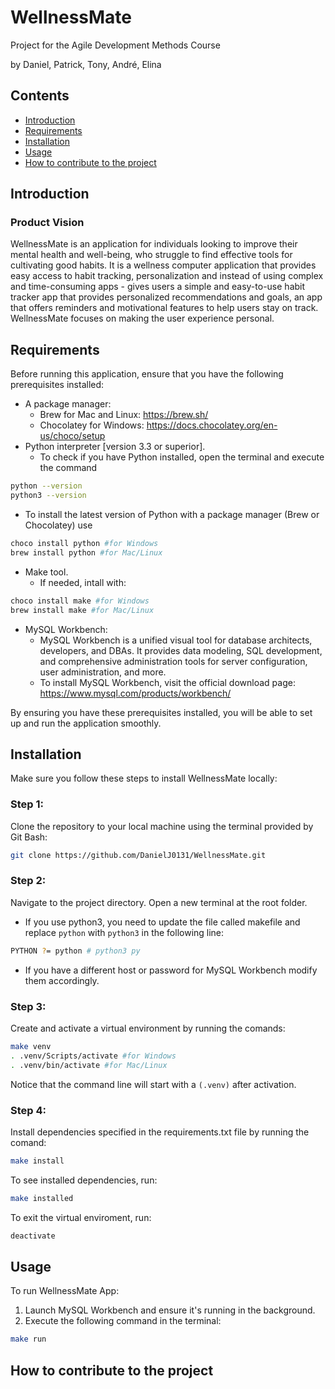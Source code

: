# WellnessMate
Project for the Agile Development Methods Course

by Daniel, Patrick, Tony, André, Elina

## Contents
- [Introduction](#introduction)
- [Requirements](#requirements)
- [Installation](#Installation)
- [Usage](#usage)
- [How to contribute to the project](#how-to-contribute-to-the-project) 

## Introduction

### Product Vision
WellnessMate is an application for individuals looking to improve their mental health and well-being, who struggle to find effective tools for cultivating good habits. It is a wellness computer application that provides easy access to habit tracking, personalization and instead of using complex and time-consuming apps - gives users a simple and easy-to-use habit tracker app that provides personalized recommendations and goals, an app that offers reminders and motivational features to help users stay on track. WellnessMate focuses on making the user experience personal.

## Requirements
Before running this application, ensure that you have the following prerequisites installed:

- A package manager:
  - Brew for Mac and Linux: https://brew.sh/
  - Chocolatey for Windows: https://docs.chocolatey.org/en-us/choco/setup
- Python interpreter [version 3.3 or superior].
  - To check if you have Python installed, open the terminal and execute the command 
```bash
python --version
python3 --version
```
  - To install the latest version of Python with a package manager (Brew or Chocolatey) use 
```bash
choco install python #for Windows
brew install python #for Mac/Linux
```
- Make tool. 
  - If needed, intall with: 
```bash
choco install make #for Windows
brew install make #for Mac/Linux
```
- MySQL Workbench:
  - MySQL Workbench is a unified visual tool for database architects, developers, and DBAs. It provides data modeling, SQL development, and comprehensive administration tools for server configuration, user administration, and more.
  - To install MySQL Workbench, visit the official download page: https://www.mysql.com/products/workbench/

By ensuring you have these prerequisites installed, you will be able to set up and run the application smoothly.

## Installation
Make sure you follow these steps to install WellnessMate locally:

### Step 1:
Clone the repository to your local machine using the terminal provided by Git Bash: 
```bash
git clone https://github.com/DanielJ0131/WellnessMate.git
```

### Step 2: 
Navigate to the project directory.
Open a new terminal at the root folder.
  - If you use python3, you need to update the file called makefile and replace `python` with `python3` in the following line: 
```bash
PYTHON ?= python # python3 py
```
  - If you have a different host or password for MySQL Workbench modify them accordingly.

### Step 3:
Create and activate a virtual environment by running the comands:
```bash
make venv
. .venv/Scripts/activate #for Windows
. .venv/bin/activate #for Mac/Linux
```

Notice that the command line will start with a `(.venv)` after activation.

### Step 4:
Install dependencies specified in the requirements.txt file by running the comand:
```bash
make install
```

To see installed dependencies, run: 
```bash
make installed
```

To exit the virtual enviroment, run: 
```bash
deactivate
```

## Usage
To run WellnessMate App: 
1. Launch MySQL Workbench and ensure it's running in the background.
2. Execute the following command in the terminal:
```bash
make run
```

## How to contribute to the project
